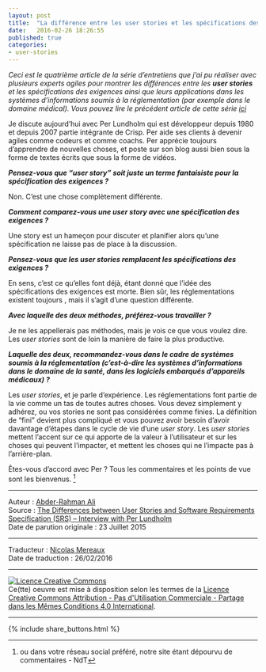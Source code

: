 ```yaml
---
layout: post
title:  "La différence entre les user stories et les spécifications des exigences - Entretien avec Per Lundholm"
date:   2016-02-26 18:26:55
published: true
categories: 
- user-stories
---
```


_Ceci est le quatrième article de la série d’entretiens que j’ai pu réaliser avec plusieurs experts agiles pour montrer les différences entre les **user stories** et les spécifications des exigences ainsi que leurs applications dans les systèmes d’informations soumis à la réglementation (par exemple  dans le domaine médical). Vous pouvez lire le précédent article de cette série [ici](http://www.les-traducteurs-agiles.org/user-stories/2016/02/21/differences-entre-les-user-stories-et-les-specifications-des-exigences-par-christiian-verwijs.html)_

Je discute aujourd’hui avec Per Lundholm qui est développeur depuis 1980 et depuis 2007 partie intégrante de Crisp. Per aide ses clients à devenir agiles comme codeurs et comme coachs. Per apprécie toujours d’apprendre de nouvelles choses, et poste sur son blog aussi bien sous la forme de textes écrits que sous la forme de vidéos.

**_Pensez-vous que “user story” soit juste un terme fantaisiste pour la spécification des exigences ?_**

Non. C’est une chose complètement différente.

**_Comment comparez-vous une user story avec une spécification des exigences ?_**

Une story est un hameçon pour discuter et planifier alors qu’une spécification ne laisse pas de place à la discussion.

**_Pensez-vous que les user stories remplacent les spécifications des exigences ?_** 

En sens, c’est ce qu’elles font déjà, étant donné que l’idée des spécifications des exigences est morte. Bien sûr, les réglementations existent toujours , mais il s’agit d’une question différente.

**_Avec laquelle des deux méthodes, préférez-vous travailler ?_**

Je ne les appellerais pas méthodes, mais je vois ce que vous voulez dire. Les _user stories_ sont de loin la manière de faire la plus productive.

**_Laquelle des deux, recommandez-vous dans le cadre de systèmes soumis à la réglementation (c’est-à-dire les systèmes d’informations dans le domaine de la santé, dans les logiciels embarqués d’appareils médicaux) ?_**

Les _user stories_, et je parle d’expérience. Les réglementations font partie de la vie comme un tas de toutes autres choses. Vous devez simplement y adhérez, ou vos stories ne sont pas considérées comme finies. La définition de “fini” devient plus compliqué et vous pouvez avoir besoin d’avoir davantage d’étapes dans le cycle de vie d’une _user story_. Les _user stories_ mettent l’accent sur ce qui apporte de la valeur à l’utilisateur et sur les choses qui peuvent l’impacter, et mettent les choses qui ne l’impacte pas à l’arrière-plan. 

Êtes-vous d’accord avec Per ? Tous les commentaires et les points de vue sont les bienvenus. [^1]

[^1]: ou dans votre réseau social préféré, notre site étant dépourvu de commentaires - NdT

---  
Auteur : [Abder-Rahman Ali](https://twitter.com/abderhasan)  
Source : [The Differences between User Stories and Software Requirements Specification (SRS) – Interview with Per Lundholm](https://www.healthcareguys.com/2015/07/23/the-differences-between-user-stories-and-software-requirements-specification-srs-interview-with-per-lundholm/)  
Date de parution originale : 23 Juillet 2015  

---
Traducteur : [Nicolas Mereaux](http://www.les-traducteurs-agiles.org/traducteurs/)  
Date de traduction : 26/02/2016  

---

<a rel="license" href="http://creativecommons.org/licenses/by-nc-sa/4.0/"><img alt="Licence Creative Commons" style="border-width:0" src="http://i.creativecommons.org/l/by-nc-sa/4.0/88x31.png" /></a><br />Ce(tte) oeuvre est mise à disposition selon les termes de la <a rel="license" href="http://creativecommons.org/licenses/by-nc-sa/4.0/">Licence Creative Commons Attribution - Pas d'Utilisation Commerciale - Partage dans les Mêmes Conditions 4.0 International</a>.

---

{% include share_buttons.html %}
